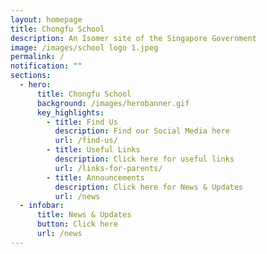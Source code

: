```yaml
---
layout: homepage
title: Chongfu School
description: An Isomer site of the Singapore Government
image: /images/school logo 1.jpeg
permalink: /
notification: ""
sections:
  - hero:
      title: Chongfu School
      background: /images/herobanner.gif
      key_highlights:
        - title: Find Us
          description: Find our Social Media here
          url: /find-us/
        - title: Useful Links
          description: Click here for useful links
          url: /links-for-parents/
        - title: Announcements
          description: Click here for News & Updates
          url: /news
  - infobar:
      title: News & Updates
      button: Click here
      url: /news
---
```

